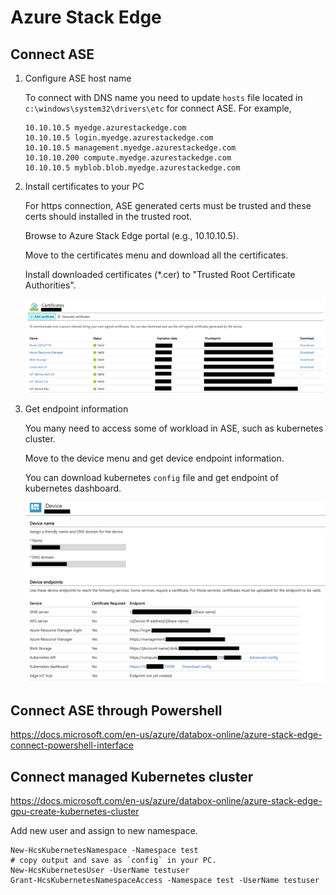 # Azure Stack Edge

## Connect ASE

1. Configure ASE host name

    To connect with DNS name you need to update `hosts` file located in `c:\windows\system32\drivers\etc` for connect ASE. For example,

    ```
    10.10.10.5 myedge.azurestackedge.com
    10.10.10.5 login.myedge.azurestackedge.com
    10.10.10.5 management.myedge.azurestackedge.com
    10.10.10.200 compute.myedge.azurestackedge.com
    10.10.10.5 myblob.blob.myedge.azurestackedge.com
    ```

2. Install certificates to your PC

    For https connection, ASE generated certs must be trusted and these certs should installed in the trusted root. 
    
    Browse to Azure Stack Edge portal (e.g., 10.10.10.5).
    
    Move to the certificates menu and download all the certificates.

    Install downloaded certificates (*.cer) to "Trusted Root Certificate Authorities".

    ![ASE CERT](./ase-cert.png)

3. Get endpoint information

    You many need to access some of workload in ASE, such as kubernetes cluster.
    
    Move to the device menu and get device endpoint information.

    You can download kubernetes `config` file and get endpoint of kubernetes dashboard.

    ![ASE Endpoint](./ase-endpoint.png)

## Connect ASE through Powershell

https://docs.microsoft.com/en-us/azure/databox-online/azure-stack-edge-connect-powershell-interface


## Connect managed Kubernetes cluster

https://docs.microsoft.com/en-us/azure/databox-online/azure-stack-edge-gpu-create-kubernetes-cluster

Add new user and assign to new namespace.

```
New-HcsKubernetesNamespace -Namespace test
# copy output and save as `config` in your PC.
New-HcsKubernetesUser -UserName testuser
Grant-HcsKubernetesNamespaceAccess -Namespace test -UserName testuser
```
